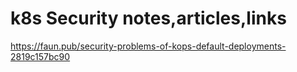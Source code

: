 k8s Security notes,articles,links
=====================================

https://faun.pub/security-problems-of-kops-default-deployments-2819c157bc90
